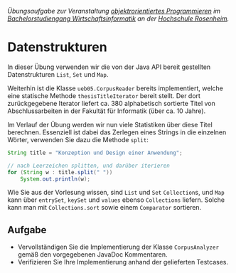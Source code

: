_Übungsaufgabe zur Veranstaltung [objektrorientiertes Programmieren](https://hsro-wif-oop.github.io) im [Bachelorstudiengang Wirtschaftsinformatik](https://www.th-rosenheim.de/technik/informatik-mathematik/wirtschaftsinformatik-bachelor/) an der [Hochschule Rosenheim](http://www.th-rosenheim.de)._


# Datenstrukturen

In dieser Übung verwenden wir die von der Java API bereit gestellten Datenstrukturen `List`, `Set` und `Map`.

Weiterhin ist die Klasse `ueb05.CorpusReader` bereits implementiert, welche eine statische Methode `thesisTitleIterator` bereit stellt.
Der dort zurückgegebene Iterator liefert ca. 380 alphabetisch sortierte Titel von Abschlussarbeiten in der Fakultät für Informatik (über ca. 10 Jahre).

Im Verlauf der Übung werden wir nun viele Statistiken über diese Titel berechnen.
Essenziell ist dabei das Zerlegen eines Strings in die einzelnen Wörter, verwenden Sie dazu die Methode `split`:

```java
String title = "Konzeption und Design einer Anwendung";

// nach Leerzeichen splitten, und darüber iterieren
for (String w : title.split(" "))
	System.out.println(w);
```

Wie Sie aus der Vorlesung wissen, sind `List` und `Set` `Collection`s, und `Map` kann über `entrySet`, `keySet` und `values` ebenso `Collections` liefern.
Solche kann man mit `Collections.sort` sowie einem `Comparator` sortieren.


## Aufgabe

- Vervollständigen Sie die Implementierung der Klasse `CorpusAnalyzer` gemäß den vorgegebenen JavaDoc Kommentaren.
- Verifizieren Sie Ihre Implementierung anhand der gelieferten Testcases.
